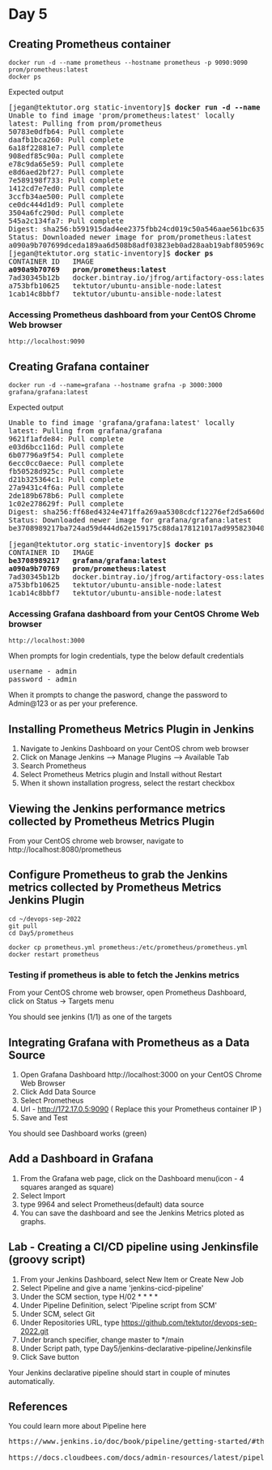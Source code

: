 # Day 5

## Creating Prometheus container
```
docker run -d --name prometheus --hostname prometheus -p 9090:9090 prom/prometheus:latest
docker ps
```

Expected output
<pre>
[jegan@tektutor.org static-inventory]$ <b>docker run -d --name prometheus --hostname prometheus -p 9090:9090 prom/prometheus:latest</b>
Unable to find image 'prom/prometheus:latest' locally
latest: Pulling from prom/prometheus
50783e0dfb64: Pull complete 
daafb1bca260: Pull complete 
6a18f22881e7: Pull complete 
908edf85c90a: Pull complete 
e78c9da65e59: Pull complete 
e8d6aed2bf27: Pull complete 
7e589198f733: Pull complete 
1412cd7e7ed0: Pull complete 
3ccfb34ae500: Pull complete 
ce0dc444d1d9: Pull complete 
3504a6fc290d: Pull complete 
545a2c134fa7: Pull complete 
Digest: sha256:b591915dad4ee2375fbb24cd019c50a546aae561bc63510516efec70d69b4292
Status: Downloaded newer image for prom/prometheus:latest
a090a9b707699dceda189aa6d508b8adf03823eb0ad28aab19abf805969c7e93
[jegan@tektutor.org static-inventory]$ <b>docker ps</b>
CONTAINER ID   IMAGE                                            COMMAND                  CREATED         STATUS        PORTS                                                                          NAMES
<b>a090a9b70769   prom/prometheus:latest                           "/bin/prometheus --c…"   3 seconds ago   Up 1 second   0.0.0.0:9090->9090/tcp, :::9090->9090/tcp                                      prometheus</b>
7ad30345b12b   docker.bintray.io/jfrog/artifactory-oss:latest   "/entrypoint-artifac…"   40 hours ago    Up 17 hours   0.0.0.0:8081-8082->8081-8082/tcp, :::8081-8082->8081-8082/tcp                  artifactory
a753bfb10625   tektutor/ubuntu-ansible-node:latest              "/usr/sbin/sshd -D"      44 hours ago    Up 16 hours   0.0.0.0:2002->22/tcp, :::2002->22/tcp, 0.0.0.0:8002->80/tcp, :::8002->80/tcp   ubuntu2
1cab14c8bbf7   tektutor/ubuntu-ansible-node:latest              "/usr/sbin/sshd -D"      44 hours ago    Up 16 hours   0.0.0.0:2001->22/tcp, :::2001->22/tcp, 0.0.0.0:8001->80/tcp, :::8001->80/tcp   ubuntu1
</pre>

### Accessing Prometheus dashboard from your CentOS Chrome Web browser
```
http://localhost:9090
```


## Creating Grafana container
```
docker run -d --name=grafana --hostname grafna -p 3000:3000 grafana/grafana:latest
```

Expected output
<pre>
Unable to find image 'grafana/grafana:latest' locally
latest: Pulling from grafana/grafana
9621f1afde84: Pull complete 
e03d6bcc116d: Pull complete 
6b07796a9f54: Pull complete 
6ecc0cc0aece: Pull complete 
fb50528d925c: Pull complete 
d21b325364c1: Pull complete 
27a9431c4f6a: Pull complete 
2de189b678b6: Pull complete 
1c02e278629f: Pull complete 
Digest: sha256:ff68ed4324e471ffa269aa5308cdcf12276ef2d5a660daea95db9d629a32a7d8
Status: Downloaded newer image for grafana/grafana:latest
be3708989217ba724ad59d444d62e159175c88da178121017ad995823040886b

[jegan@tektutor.org static-inventory]$ <b>docker ps</b>
CONTAINER ID   IMAGE                                            COMMAND                  CREATED         STATUS         PORTS                                                                          NAMES
<b>be3708989217   grafana/grafana:latest                           "/run.sh"                2 minutes ago   Up 2 minutes   0.0.0.0:3000->3000/tcp, :::3000->3000/tcp                                      grafana</b>
<b>a090a9b70769   prom/prometheus:latest                           "/bin/prometheus --c…"   5 minutes ago   Up 5 minutes   0.0.0.0:9090->9090/tcp, :::9090->9090/tcp                                      prometheus</b>
7ad30345b12b   docker.bintray.io/jfrog/artifactory-oss:latest   "/entrypoint-artifac…"   40 hours ago    Up 17 hours    0.0.0.0:8081-8082->8081-8082/tcp, :::8081-8082->8081-8082/tcp                  artifactory
a753bfb10625   tektutor/ubuntu-ansible-node:latest              "/usr/sbin/sshd -D"      44 hours ago    Up 16 hours    0.0.0.0:2002->22/tcp, :::2002->22/tcp, 0.0.0.0:8002->80/tcp, :::8002->80/tcp   ubuntu2
1cab14c8bbf7   tektutor/ubuntu-ansible-node:latest              "/usr/sbin/sshd -D"      44 hours ago    Up 16 hours    0.0.0.0:2001->22/tcp, :::2001->22/tcp, 0.0.0.0:8001->80/tcp, :::8001->80/tcp   ubuntu1
</pre>

### Accessing Grafana dashboard from your CentOS Chrome Web browser
```
http://localhost:3000
```

When prompts for login credentials, type the below default credentials
<pre>
username - admin
password - admin
</pre>

When it prompts to change the pasword, change the password to Admin@123 or as per your preference.

## Installing Prometheus Metrics Plugin in Jenkins
1. Navigate to Jenkins Dashboard on your CentOS chrom web browser
2. Click on Manage Jenkins --> Manage Plugins --> Available Tab
3. Search Prometheus
4. Select Prometheus Metrics plugin and Install without Restart
5. When it shown installation progress, select the restart checkbox

## Viewing the Jenkins performance metrics collected by Prometheus Metrics Plugin
From your CentOS chrome web browser, navigate to http://localhost:8080/prometheus


## Configure Prometheus to grab the Jenkins metrics collected by Prometheus Metrics Jenkins Plugin
```
cd ~/devops-sep-2022
git pull
cd Day5/prometheus

docker cp prometheus.yml prometheus:/etc/prometheus/prometheus.yml
docker restart prometheus
```

### Testing if prometheus is able to fetch the Jenkins metrics
From your CentOS chrome web browser, open Prometheus Dashboard, click on Status -> Targets menu

You should see jenkins (1/1) as one of the targets


## Integrating Grafana with Prometheus as a Data Source
1. Open Grafana Dashboard http://localhost:3000 on your CentOS Chrome Web Browser
2. Click Add Data Source
3. Select Prometheus
4. Url - http://172.17.0.5:9090 ( Replace this your Prometheus container IP )
5. Save and Test

You should see Dashboard works (green)

## Add a Dashboard in Grafana

1. From the Grafana web page, click on the Dashboard menu(icon - 4 squares aranged as square)
2. Select Import
3. type 9964 and select Prometheus(default) data source
4. You can save the dashboard and see the Jenkins Metrics ploted as graphs.

## Lab - Creating a CI/CD pipeline using Jenkinsfile (groovy script)
1. From your Jenkins Dashboard, select New Item or Create New Job
2. Select Pipeline and give a name 'jenkins-cicd-pipeline'
3. Under the SCM section, type H/02 * * * *
4. Under Pipeline Definition, select 'Pipeline script from SCM'
5. Under SCM, select Git
6. Under Repositories URL, type https://github.com/tektutor/devops-sep-2022.git
7. Under branch specifier, change master to */main
8. Under Script path, type Day5/jenkins-declarative-pipeline/Jenkinsfile
9. Click Save button

Your Jenkins declarative pipeline should start in couple of minutes automatically.

## References
You could learn more about Pipeline here 
<pre>
https://www.jenkins.io/doc/book/pipeline/getting-started/#through-blue-ocean

https://docs.cloudbees.com/docs/admin-resources/latest/pipeline-syntax-reference-guide/declarative-pipeline
</pre>
